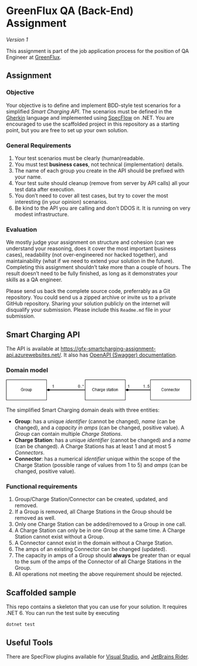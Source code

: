 # GreenFlux QA (Back-End) Assignment

_Version 1_

This assignment is part of the job application process for the position of QA Engineer at [GreenFlux](https://www.greenflux.com/).

## Assignment

### Objective

Your objective is to define and implement BDD-style test scenarios for a simplified *Smart Charging API*. The scenarios must be defined in the [Gherkin](https://en.wikipedia.org/wiki/Cucumber_(software)#Gherkin_language) language and implemented using [SpecFlow](https://docs.specflow.org/) on .NET. You are encouraged to use the scaffolded project in this repository as a starting point, but you are free to set up your own solution.

### General Requirements

1. Your test scenarios must be clearly (human)readable.
1. You must test **business cases**, not technical (implementation) details.
1. The name of each group you create in the API should be prefixed with your name.
1. Your test suite should cleanup (remove from server by API calls) all your test data after execution.
1. You don’t need to cover all test cases, but try to cover the most interesting (in your opinion) scenarios.
1. Be kind to the API you are calling and don't DDOS it. It is running on very modest infrastructure.

### Evaluation

We mostly judge your assignment on structure and cohesion (can we understand your reasoning, does it cover the most important business cases), readability (not over-engineered nor hacked together), and maintainability (what if we need to extend your solution in the future). Completing this assignment shouldn’t take more than a couple of hours. The result doesn’t need to be fully finished, as long as it demonstrates your skills as a QA engineer.

Please send us back the complete source code, preferrably as a Git repository. You could send us a zipped archive or invite us to a private GitHub repository. Sharing your solution publicly on the internet will disqualify your submission. Please include this `Readme.md` file in your submission.

## Smart Charging API

The API is available at https://gfx-smartcharging-assignment-api.azurewebsites.net/. It also has [OpenAPI (Swagger) documentation](https://gfx-smartcharging-assignment-api.azurewebsites.net/swagger/).

### Domain model

![domain.png](/images/domain.png)

The simplified Smart Charging domain deals with three entities:
 
- **Group**: has a unique *identifier* (cannot be changed), *name* (can be changed), and a *capacity in amps* (can be changed, positive value). A *Group* can contain multiple *Charge Stations*.
- **Charge Station**: has a unique *identifier* (cannot be changed) and a *name* (can be changed). A Charge Stations has at least 1 and at most 5 *Connectors*.
- **Connector**: has a numerical *identifier* unique within the scope of the Charge Station (possible range of values from 1 to 5) and *amps* (can be changed, positive value).

### Functional requirements

1. Group/Charge Station/Connector can be created, updated, and removed.
1. If a Group is removed, all Charge Stations in the Group should be removed as well.
1. Only one Charge Station can be added/removed to a Group in one call.
1. A Charge Station can only be in one Group at the same time. A Charge Station cannot exist without a Group.
1. A Connector cannot exist in the domain without a Charge Station.
1. The amps of an existing Connector can be changed (updated).
1. The capacity in amps of a Group should **always** be greater than or equal to the sum of the amps of the Connector of all Charge Stations in the Group.
1. All operations not meeting the above requirement should be rejected.

## Scaffolded sample

This repo contains a skeleton that you can use for your solution. It requires .NET 6. You can run the test suite by executing

    dotnet test

## Useful Tools

There are SpecFlow plugins available for [Visual Studio](https://marketplace.visualstudio.com/items?itemName=TechTalkSpecFlowTeam.SpecFlowForVisualStudio2022), and [JetBrains Rider](https://docs.specflow.org/projects/specflow/en/latest/Rider/rider-installation.html).